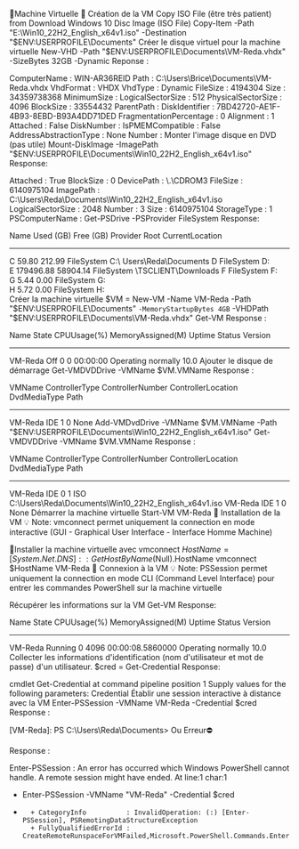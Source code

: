 🚩Machine Virtuelle
🚦 Création de la VM
 Copy ISO File (être très patient) from Download Windows 10 Disc Image (ISO File)
Copy-Item -Path "E:\Win10_22H2_English_x64v1.iso" -Destination "$ENV:USERPROFILE\Documents"
 Créer le disque virtuel pour la machine virtuelle
 New-VHD -Path "$ENV:USERPROFILE\Documents\VM-Reda.vhdx" -SizeBytes 32GB -Dynamic 
Reponse :

ComputerName            : WIN-AR36REID
Path                    : C:\Users\Brice\Documents\VM-Reda.vhdx
VhdFormat               : VHDX
VhdType                 : Dynamic
FileSize                : 4194304
Size                    : 34359738368
MinimumSize             :
LogicalSectorSize       : 512
PhysicalSectorSize      : 4096
BlockSize               : 33554432
ParentPath              :
DiskIdentifier          : 7BD42720-AE1F-4B93-8EBD-B93A4DD71DED
FragmentationPercentage : 0
Alignment               : 1
Attached                : False
DiskNumber              :
IsPMEMCompatible        : False
AddressAbstractionType  : None
Number                  :
 Monter l'image disque en DVD (pas utile)
Mount-DiskImage -ImagePath "$ENV:USERPROFILE\Documents\Win10_22H2_English_x64v1.iso"
Response:

Attached          : True
BlockSize         : 0
DevicePath        : \\.\CDROM3
FileSize          : 6140975104
ImagePath         : C:\Users\Reda\Documents\Win10_22H2_English_x64v1.iso
LogicalSectorSize : 2048
Number            : 3
Size              : 6140975104
StorageType       : 1
PSComputerName    :
Get-PSDrive -PSProvider FileSystem
Response:

Name           Used (GB)     Free (GB) Provider      Root                                                           CurrentLocation
----           ---------     --------- --------      ----                                                           ---------------
C                  59.80        212.99 FileSystem    C:\                                                      Users\Reda\Documents
D                                      FileSystem    D:\
E              179496.88      58904.14 FileSystem    \\TSCLIENT\Downloads
F                                      FileSystem    F:\
G                   5.44          0.00 FileSystem    G:\
H                   5.72          0.00 FileSystem    H:\
 Créer la machine virtuelle
$VM = New-VM -Name VM-Reda -Path "$ENV:USERPROFILE\Documents" `
                        -MemoryStartupBytes 4GB `
                        -VHDPath "$ENV:USERPROFILE\Documents\VM-Reda.vhdx"
Get-VM
Response :

Name     State CPUUsage(%) MemoryAssigned(M) Uptime   Status             Version
----     ----- ----------- ----------------- ------   ------             -------
VM-Reda Off   0           0                 00:00:00 Operating normally 10.0
 Ajouter le disque de démarrage
Get-VMDVDDrive -VMName $VM.VMName
Response :

VMName   ControllerType ControllerNumber ControllerLocation DvdMediaType Path
------   -------------- ---------------- ------------------ ------------ ----
VM-Reda IDE            1                0                  None
Add-VMDvdDrive -VMName $VM.VMName -Path "$ENV:USERPROFILE\Documents\Win10_22H2_English_x64v1.iso"
Get-VMDVDDrive -VMName $VM.VMName
Response :

VMName   ControllerType ControllerNumber ControllerLocation DvdMediaType Path
------   -------------- ---------------- ------------------ ------------ ----
VM-Reda IDE            0                1                  ISO          C:\Users\Reda\Documents\Win10_22H2_English_x64v1.iso
VM-Reda IDE            1                0                  None
 Démarrer la machine virtuelle
Start-VM VM-Reda
🚦 Installation de la VM
💡 Note: vmconnect permet uniquement la connection en mode interactive (GUI - Graphical User Interface - Interface Homme Machine)

 🚩Installer la machine virtuelle avec vmconnect
$HostName = [System.Net.DNS]::GetHostByName($Null).HostName
vmconnect $HostName VM-Reda
🚦 Connexion à la VM
💡 Note: PSSession permet uniquement la connection en mode CLI (Command Level Interface) pour entrer les commandes PowerShell sur la machine virtuelle

 Récupérer les informations sur la VM
Get-VM
Response:

Name     State   CPUUsage(%) MemoryAssigned(M) Uptime           Status             Version
----     -----   ----------- ----------------- ------           ------             -------
VM-Reda Running 0           4096              00:00:08.5860000 Operating normally 10.0
 Collecter les informations d'identification (nom d'utilisateur et mot de passe) d'un utilisateur.
$cred = Get-Credential
Response:

cmdlet Get-Credential at command pipeline position 1
Supply values for the following parameters:
Credential
 Établir une session interactive à distance avec la VM
Enter-PSSession -VMName VM-Reda -Credential $cred
Response :

[VM-Reda]: PS C:\Users\Reda\Documents>
Ou Erreur⛔️

Response :

Enter-PSSession : An error has occurred which Windows PowerShell cannot handle. A remote session might have ended.
At line:1 char:1
+ Enter-PSSession -VMName "VM-Reda" -Credential $cred
+ ~~~~~~~~~~~~~~~~~~~~~~~~~~~~~~~~~~~~~~~~~~~~~~~~~~~~
    + CategoryInfo          : InvalidOperation: (:) [Enter-PSSession], PSRemotingDataStructureException
    + FullyQualifiedErrorId : CreateRemoteRunspaceForVMFailed,Microsoft.PowerShell.Commands.EnterPSSessionCommand
